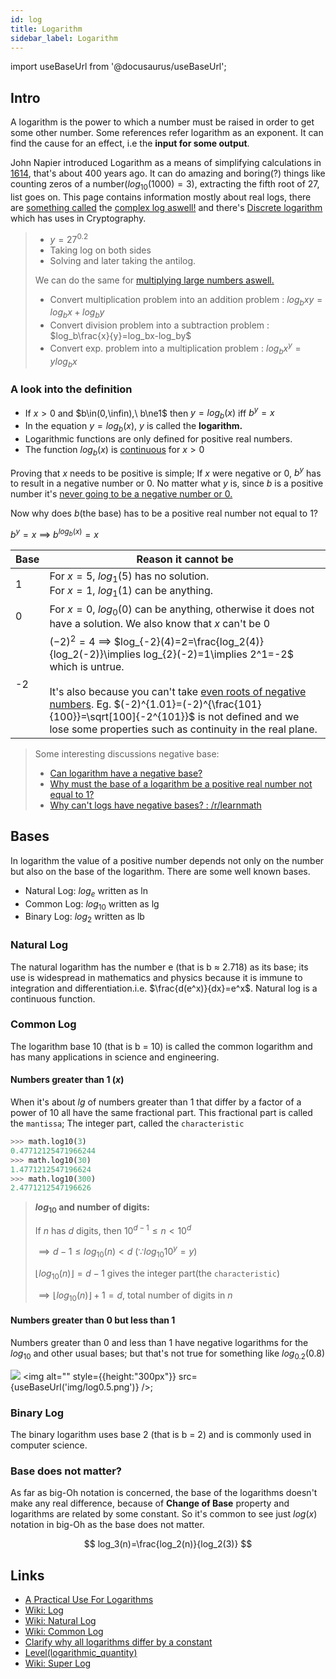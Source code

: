 ```yaml
---
id: log
title: Logarithm
sidebar_label: Logarithm
---
```


import useBaseUrl from '@docusaurus/useBaseUrl';

## Intro

A logarithm is the power to which a number must be raised in order to get some other number. Some references refer logarithm as an exponent. It can find the cause for an effect, i.e the **input for some output**.

John Napier introduced Logarithm as a means of simplifying calculations in [1614](/docs/notes/history#1614), that's about 400 years ago. It can do amazing and boring(?) things like counting zeros of a number($log_{10}(1000)=3$), extracting the fifth root of 27, list goes on. This page contains information mostly about real logs, there are [something called](https://en.wikipedia.org/wiki/Multivalued_function) the [complex log aswell!](https://en.wikipedia.org/wiki/Complex_logarithm) and there's [Discrete logarithm](https://en.wikipedia.org/wiki/Discrete_logarithm) which has uses in Cryptography.

> - $y=27^{0.2}$
> - Taking log on both sides
> - Solving and later taking the antilog.
>
> We can do the same for [multiplying large numbers aswell.](https://qedinsight.wordpress.com/2011/04/22/a-practical-use-for-logarithms-part-2-how-we-multiplied-large-numbers-40-years-ago-and-how-integral-transforms-use-the-same-basic-idea/)
>
> - Convert multiplication problem into an addition problem : $log_b xy=log_bx+log_by$
> - Convert division problem into a subtraction problem : $log_b\frac{x}{y}=log_bx-log_by$
> - Convert exp. problem into a multiplication problem : $log_bx^y=ylog_bx$

### A look into the definition

- If $x>0$ and $b\in(0,\infin),\ b\ne1$ then $y=log_b(x)$ iff $b^y=x$
- In the equation $y=log_b(x)$, $y$ is called the **logarithm.**
- Logarithmic functions are only defined for positive real numbers.
- The function $log_b(x)$ is [continuous](https://math.stackexchange.com/questions/1133697/how-do-i-prove-using-the-definition-that-the-logarithmic-function-is-continuous) for $x>0$

Proving that $x$ needs to be positive is simple; If $x$ were negative or 0, $b^y$ has to result in a negative number or 0. No matter what $y$ is, since $b$ is a positive number it's [never going to be a negative number or 0.](https://www.youtube.com/watch?v=MuX7T4PM1Mc)

Now why does $b$(the base) has to be a positive real number not equal to 1?

$b^y=x\ \implies\ b^{log_b(x)}=x$

| Base | Reason it cannot be                                                                                                                                                                                                                                                                                                                                                                        |
| ---- | ------------------------------------------------------------------------------------------------------------------------------------------------------------------------------------------------------------------------------------------------------------------------------------------------------------------------------------------------------------------------------------------ |
| 1    | For $x=5$, $log_1(5)$ has no solution.<br/> For $x=1$, $log_1(1)$ can be anything.                                                                                                                                                                                                                                                                                                         |
| 0    | For $x=0$, $log_0(0)$ can be anything, otherwise it does not have a solution. We also know that $x$ can't be $0$                                                                                                                                                                                                                                                                           |
| -2   | $(-2)^2=4$ $\implies$ $log_{-2}(4)=2=\frac{log_2(4)}{log_2(-2)}\implies log_{2}(-2)=1\implies 2^1=-2$ which is untrue.<br/><br/> It's also because you can't take [even roots of negative numbers](https://en.wikipedia.org/wiki/Nth_root). Eg. $(-2)^{1.01}=(-2)^{\frac{101}{100}}=\sqrt[100]{-2^{101}}$ is not defined and we lose some properties such as continuity in the real plane. |

> Some interesting discussions negative base:
>
> - [Can logarithm have a negative base?](https://socratic.org/questions/can-a-logarithm-have-a-negative-base)
> - [Why must the base of a logarithm be a positive real number not equal to 1?](https://math.stackexchange.com/questions/690024/why-must-the-base-of-a-logarithm-be-a-positive-real-number-not-equal-to-1)
> - [Why can't logs have negative bases? : /r/learnmath](https://www.reddit.com/r/learnmath/comments/l948f/why_cant_logs_have_negative_bases/)

## Bases

In logarithm the value of a positive number depends not only on the number but also on the base of the logarithm. There are some well known bases.

- Natural Log: $log_e$ written as ln
- Common Log: $log_{10}$ written as lg
- Binary Log: $log_2$ written as lb

### Natural Log

The natural logarithm has the number e (that is b ≈ 2.718) as its base; its use is widespread in mathematics and physics because it is immune to integration and differentiation.i.e. $\frac{d(e^x)}{dx}=e^x$. Natural log is a continuous function.

### Common Log

The logarithm base 10 (that is b = 10) is called the common logarithm and has many applications in science and engineering.

#### Numbers greater than 1 ($x$)

When it's about $lg$ of numbers greater than 1 that differ by a factor of a power of 10 all have the same fractional part. This fractional part is called the `mantissa`; The integer part, called the `characteristic`

```python
>>> math.log10(3)
0.47712125471966244
>>> math.log10(30)
1.4771212547196624
>>> math.log10(300)
2.4771212547196626
```

> **$log_{10}$ and number of digits:**
>
> If $n$ has $d$ digits, then $10^{d-1}\leq n<10^{d}$
>
> $\implies d-1\leq log_{10}(n)<d$ $(\because log_{10}10^y=y)$
>
> $\lfloor{log_{10}(n)}\rfloor = d-1$ gives the integer part(the `characteristic`)
>
> $\implies \lfloor{log_{10}(n)}\rfloor + 1 = d$, total number of digits in $n$

#### Numbers greater than 0 but less than 1

Numbers greater than 0 and less than 1 have negative logarithms for the $log_{10}$ and other usual bases; but that's not true for something like $log_{0.2}(0.8)$

![](/img/difflogplots.png)
<img
alt=""
style={{height:"300px"}}
src={useBaseUrl('img/log0.5.png')}
/>;

### Binary Log

The binary logarithm uses base 2 (that is b = 2) and is commonly used in computer science.

### Base does not matter?

As far as big-Oh notation is concerned, the base of the logarithms doesn't make any real difference, because of **Change of Base** property and logarithms are related by some constant. So it's common to see just $log(x)$ notation in big-Oh as the base does not matter.

$$
log_3(n)=\frac{log_2(n)}{log_2(3)}
$$

## Links

- [A Practical Use For Logarithms](https://qedinsight.wordpress.com/2011/04/17/a-practical-use-for-logarithms/)
- [Wiki: Log](https://en.wikipedia.org/wiki/Logarithm)
- [Wiki: Natural Log](https://en.wikipedia.org/wiki/Natural_logarithm)
- [Wiki: Common Log](https://en.wikipedia.org/wiki/Common_logarithm#Mantissa_and_characteristic)
- [Clarify why all logarithms differ by a constant](https://math.stackexchange.com/questions/14133/clarify-why-all-logarithms-differ-by-a-constant)
- [Level(logarithmic_quantity)](<https://en.wikipedia.org/wiki/Level_(logarithmic_quantity)>)
- [Wiki: Super Log](https://en.wikipedia.org/wiki/Super-logarithm)
